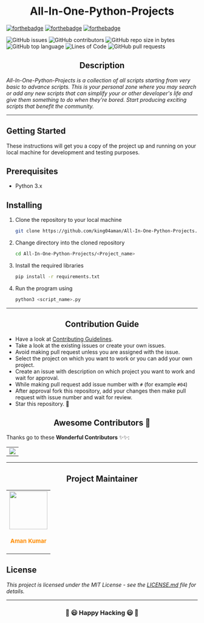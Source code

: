 <h1 align="center"> All-In-One-Python-Projects </h1>

<!-- project badges -->
[![forthebadge](https://forthebadge.com/images/badges/built-by-developers.svg)](https://forthebadge.com)
[![forthebadge](https://forthebadge.com/images/badges/built-with-love.svg)](https://forthebadge.com)
[![forthebadge](https://forthebadge.com/images/badges/made-with-python.svg)](https://forthebadge.com)

![GitHub issues](https://img.shields.io/github/issues/king04aman/All-In-One-Python-Projects.svg)
![GitHub contributors](https://img.shields.io/github/contributors/king04aman/All-In-One-Python-Projects.svg)
![GitHub repo size in bytes](https://img.shields.io/github/repo-size/king04aman/All-In-One-Python-Projects.svg)
![GitHub top language](https://img.shields.io/github/languages/top/king04aman/All-In-One-Python-Projects.svg)
![Lines of Code](https://img.shields.io/tokei/lines/github/king04aman/All-In-One-Python-Projects?color=red&label=Lines%20of%20Code)
![GitHub pull requests](https://img.shields.io/github/issues-pr/king04aman/All-In-One-Python-Projects.svg)


<h2 align="center"> Description </h2>

_All-In-One-Python-Projects is a collection of all scripts starting from very basic to advance scripts. This is your personal zone where you may search or add any new scripts that can simplify your or other developer's life and give them something to do when they're bored. Start producing exciting scripts that benefit the community._

<hr>

## Getting Started
These instructions will get you a copy of the project up and running on your local machine for development and testing purposes.

## Prerequisites
- Python 3.x

## Installing
1. Clone the repository to your local machine
    ```bash
    git clone https://github.com/king04aman/All-In-One-Python-Projects.git
    ```
2. Change directory into the cloned repository
    ```bash
    cd All-In-One-Python-Projects/<Project_name>
    ``` 
3. Install the required libraries
    ```bash
    pip install -r requirements.txt
    ```
4. Run the program using
    ```bash
    python3 <script_name>.py
    ```

<hr>

<h2 align='center'> Contribution Guide</h2>

- Have a look at [Contributing Guidelines](CONTRIBUTING.md).
- Take a look at the existing issues or create your own issues.
- Avoid making pull request unless you are assigned with the issue.
- Select the project on which you want to work or you can add your own project.
- Create an issue with description on which project you want to work and wait for approval.
- While making pull request add issue number with `#` (for example `#04`)
- After approval fork this repository, add your changes then make pull request with issue number and wait for review.
- Star this repository. 🌟


<h2 align=center> Awesome Contributors 🤩 </h2>

Thanks go to these **Wonderful Contributors** ✨✨:

<table>
	<tr>
		<td>
			<a href="https://github.com/king04aman/All-In-One-Python-Projects/graphs/contributors">
            <img src="https://contrib.rocks/image?repo=king04aman/All-In-One-Python-Projects" />
            </a>
		</td>
	</tr>
</table>

<hr>

<h2 align='center'>Project Maintainer </h2>

<table>
	<tr>
        <td align="center">
            <a href="https://github.com/king04aman">
            <img src="https://images.weserv.nl/?url=https://avatars.githubusercontent.com/u/62813940?v=4&h=250&w=250&fit=cover&mask=circle&maxage=7d" width=100px height=100px />
            </a></br> 
            <h4 style="color:#ff8c00;font-weight: bolder; font-size: 15px">Aman Kumar</h4>
        </td>
    </tr>
</table>

## License
*This project is licensed under the MIT License - see the [LICENSE.md](LICENSE) file for details.*


<hr>
<h3 align='center'>🎉 😃 Happy Hacking 😃 🎉 </h3>